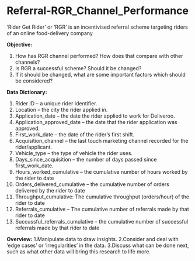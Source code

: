 # Referral-RGR_Channel_Performance
‘Rider Get Rider’ or ‘RGR’ is an incentivised referral scheme targeting riders of an online food-delivery company

**Objective:**
1. How has RGR channel performed? How does that compare with other channels? 
2. Is RGR a successful scheme? Should it be changed? 
3. If it should be changed, what are some important factors which should be considered?

**Data Dictionary:** 
1. Rider ID – a unique rider identifier. 
2. Location – the city the rider applied in. 
3. Application_date – the date the rider applied to work for Deliveroo. 
4. Application_approved_date – the date that the rider application was approved.
5. First_work_date – the date of the rider’s first shift. 
6. Acquisition_channel – the last touch marketing channel recorded for the rider/applicant.
7. Vehicle_type – the type of vehicle the rider uses. 
8. Days_since_acquisition – the number of days passed since first_work_date.
9. Hours_worked_cumulative – the cumulative number of hours worked by the rider to date
10. Orders_delivered_cumulative – the cumulative number of orders delivered by the rider to date
11. Throughput_cumulative: The cumulative throughput (orders/hour) of the rider to date
12. Referrals_cumulative – The cumulative number of referrals made by that rider to date
13. Succussful_referrals_cumulative – the cumulative number of successful referrals made by that rider to date


**Overview:**
1.Manipulate data to draw insights.
2.Consider and deal with ‘edge cases’ or ‘irregularities’ in the data.
3.Discuss what can be done next, such as what other data will bring this research to life more.

